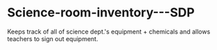 # Science-room-inventory---SDP
Keeps track of all of science dept.'s equipment + chemicals and allows teachers to sign out equipment.
